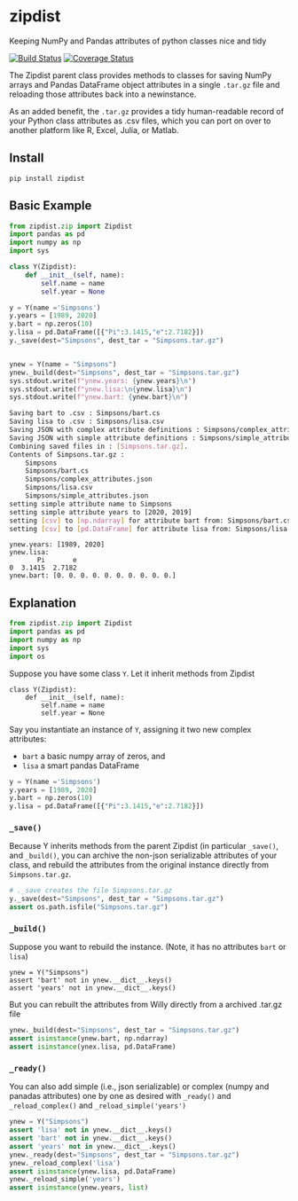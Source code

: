 # zipdist

Keeping NumPy and Pandas attributes of python classes nice and tidy

[![Build Status](https://travis-ci.com/kmayerb/zipdist.svg?branch=master)](https://travis-ci.com/kmayerb/zipdist)
[![Coverage Status](https://coveralls.io/repos/github/kmayerb/zipdist/badge.svg?branch=master)](https://coveralls.io/github/kmayerb/zipdist?branch=master)


The Zipdist parent class provides methods to classes for saving
NumPy arrays and Pandas DataFrame object attributes in a single 
`.tar.gz` file and reloading those attributes back into a newinstance. 

As an added benefit, the `.tar.gz` provides a tidy human-readable 
record of your Python class attributes as .csv files, 
which you can port on over to another platform like 
R, Excel, Julia, or Matlab.

## Install

```
pip install zipdist
```


## Basic Example

``` python
from zipdist.zip import Zipdist
import pandas as pd
import numpy as np
import sys

class Y(Zipdist):
	def __init__(self, name):
		self.name = name
		self.year = None

y = Y(name ='Simpsons')
y.years = [1989, 2020]
y.bart = np.zeros(10)
y.lisa = pd.DataFrame([{"Pi":3.1415,"e":2.7182}])
y._save(dest="Simpsons", dest_tar = "Simpsons.tar.gz")


ynew = Y(name = "Simpsons")
ynew._build(dest="Simpsons", dest_tar = "Simpsons.tar.gz")
sys.stdout.write(f"ynew.years: {ynew.years}\n")
sys.stdout.write(f"ynew.lisa:\n{ynew.lisa}\n")
sys.stdout.write(f"ynew.bart: {ynew.bart}\n")
```

```bash
Saving bart to .csv : Simpsons/bart.cs
Saving lisa to .csv : Simpsons/lisa.csv
Saving JSON with complex attribute definitions : Simpsons/complex_attributes.json
Saving JSON with simple attribute definitions : Simpsons/simple_attributes.json
Combining saved files in : [Simpsons.tar.gz].
Contents of Simpsons.tar.gz :
	Simpsons
	Simpsons/bart.cs
	Simpsons/complex_attributes.json
	Simpsons/lisa.csv
	Simpsons/simple_attributes.json
setting simple attribute name to Simpsons
setting simple attribute years to [2020, 2019]
setting [csv] to [np.ndarray] for attribute bart from: Simpsons/bart.cs
setting [csv] to [pd.DataFrame] for attribute lisa from: Simpsons/lisa.csv
```

```
ynew.years: [1989, 2020]
ynew.lisa:
       Pi       e
0  3.1415  2.7182
ynew.bart: [0. 0. 0. 0. 0. 0. 0. 0. 0. 0.]
```

## Explanation 


```python
from zipdist.zip import Zipdist
import pandas as pd
import numpy as np
import sys
import os
```

Suppose you have some class `Y`. Let it inherit methods from Zipdist

```
class Y(Zipdist):
	def __init__(self, name):
		self.name = name
		self.year = None
```

Say you instantiate an instance of `Y`, assigning it two new complex attributes:

* `bart` a basic numpy array of zeros, and 
* `lisa` a smart pandas DataFrame

```python
y = Y(name ='Simpsons')
y.years = [1989, 2020]
y.bart = np.zeros(10)
y.lisa = pd.DataFrame([{"Pi":3.1415,"e":2.7182}])
```

### `_save()`

Because Y inherits methods from the parent Zipdist (in particular 
`_save()`, and `_build()`, you can archive the non-json serializable attributes 
of your class, and rebuild the attributes from the original 
instance directly from `Simpsons.tar.gz`.

```python
# ._save creates the file Simpsons.tar.gz
y._save(dest="Simpsons", dest_tar = "Simpsons.tar.gz")
assert os.path.isfile("Simpsons.tar.gz")
```

### `_build()` 

Suppose you want to rebuild the instance. (Note, it has no attributes `bart` or `lisa`)

```
ynew = Y("Simpsons")
assert 'bart' not in ynew.__dict__.keys()
assert 'years' not in ynew.__dict__.keys()
```
But you can rebuilt the attributes from Willy directly from a archived .tar.gz file
``` python
ynew._build(dest="Simpsons", dest_tar = "Simpsons.tar.gz")
assert isinstance(ynew.bart, np.ndarray)
assert isinstance(ynex.lisa, pd.DataFrame)
```

### `_ready()`

You can also add simple (i.e., json serializable) or complex (numpy and panadas attributes) one by one as desired with `_ready()`
and `_reload_complex()` and `_reload_simple('years')`

```python
ynew = Y("Simpsons")
assert 'lisa' not in ynew.__dict__.keys()
assert 'bart' not in ynew.__dict__.keys()
assert 'years' not in ynew.__dict__.keys()
ynew._ready(dest="Simpsons", dest_tar = "Simpsons.tar.gz")
ynew._reload_complex('lisa')
assert isinstance(ynew.lisa, pd.DataFrame)
ynew._reload_simple('years')
assert isinstance(ynew.years, list)
```

